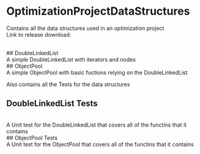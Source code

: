 # OptimizationProjectDataStructures
Contains all the data structures used in an optimization project
<br/>
Link to release download: 

<br/>
## DoubleLinkedList
 <br/>
 A simple DoubleLinkedList with iterators and nodes
 <br/>
## ObjectPool
 <br/>
 A simple ObjectPool with basic fuctions relying on the DoubleLinkedList
 <br/>

Also contains all the Tests for the data structures
<br/>
## DoubleLinkedList Tests
 <br/>
 A Unit test for the DoubleLinkedList that covers all of the functins that it contains
 <br/>
## ObjectPool Tests
 <br/>
 A Unit test for the ObjectPool that covers all of the functins that it contains
 <br/>

